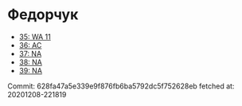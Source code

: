 # Федорчук
- [35: WA 11](35.md)
- [36: AC](36.md)
- [37: NA](37.md)
- [38: NA](38.md)
- [39: NA](39.md)

Commit: 628fa47a5e339e9f876fb6ba5792dc5f752628eb
 fetched at: 20201208-221819
